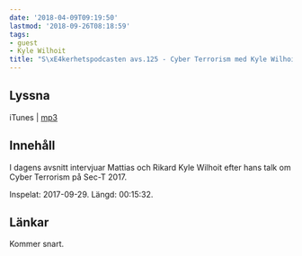 ```yaml
---
date: '2018-04-09T09:19:50'
lastmod: '2018-09-26T08:18:59'
tags:
- guest
- Kyle Wilhoit
title: "S\xE4kerhetspodcasten avs.125 - Cyber Terrorism med Kyle Wilhoit"
---
```

## Lyssna

iTunes \| [mp3](http://traffic.libsyn.com/sakerhetspodcasten/SEC-T_2017_Kyle_Wilhoit.mp3)

## Innehåll

I dagens avsnitt intervjuar Mattias och Rikard Kyle Wilhoit efter hans talk om Cyber
Terrorism på Sec-T 2017.

Inspelat: 2017-09-29. Längd: 00:15:32.

## Länkar

Kommer snart.

